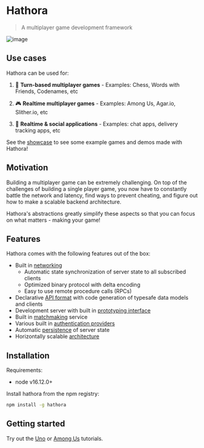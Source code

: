# Hathora

> A multiplayer game development framework

![image](https://user-images.githubusercontent.com/5400947/155251444-403b1dcc-904e-4283-931c-883c896bbce5.png)

## Use cases

Hathora can be used for:

1. 🎲 **Turn-based multiplayer games** - Examples: Chess, Words with Friends, Codenames, etc

2. 🎮 **Realtime multiplayer games** - Examples: Among Us, Agar.io, Slither.io, etc

3. 💬 **Realtime & social applications** - Examples: chat apps, delivery tracking apps, etc

See the [showcase](showcase.md) to see some example games and demos made with Hathora!

## Motivation

Building a multiplayer game can be extremely challenging. On top of the challenges of building a single player game, you now have to constantly battle the network and latency, find ways to prevent cheating, and figure out how to make a scalable backend architecture.

Hathora's abstractions greatly simplify these aspects so that you can focus on what matters - making your game!

## Features

Hathora comes with the following features out of the box:

- Built in [networking](networking.md)
  - Automatic state synchronization of server state to all subscribed clients
  - Optimized binary protocol with delta encoding
  - Easy to use remote procedure calls (RPCs)
- Declarative [API format](type-driven-development.md) with code generation of typesafe data models and clients
- Development server with built in [prototyping interface](type-driven-development.md?id=prototype-ui)
- Built in [matchmaking](state.md?id=lifecycle) service
- Various built in [authentication providers](auth.md)
- Automatic [persistence](state.md?id=persistence) of server state
- Horizontally scalable [architecture](architecture.md)

## Installation

Requirements:

- node v16.12.0+

Install hathora from the npm registry:

```sh
npm install -g hathora
```

## Getting started

Try out the [Uno](tutorial_uno.md) or [Among Us](tutorial_among_us.md) tutorials.
